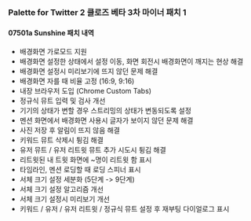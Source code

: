 ### Palette for Twitter 2 클로즈 베타 3차 마이너 패치 1

#### 07501a Sunshine 패치 내역

* 배경화면 가로모드 지원
* 배경화면 설정한 상태에서 설정 이동, 화면 회전시 배경화면이 깨지는 현상 해결
* 배경화면 설정시 미리보기에 뜨지 않던 문제 해결
* 배경화면 자를 때 비율 고정 (16:9, 9:16)
* 내장 브라우저 도입 (Chrome Custom Tabs)
* 정규식 뮤트 입력 및 검사 개선
* 기기의 상태가 변할 경우 스트리밍의 상태가 변동되도록 설정
* 멘션 화면에서 배경화면 사용시 글자가 보이지 않던 문제 해결
* 사진 저장 후 알림이 뜨지 않음 해결
* 키워드 뮤트 삭제시 튕김 해결
* 유저 뮤트 / 유저 리트윗 뮤트 추가 시도시 튕김 해결
* 리트윗된 내 트윗 화면에 ~명이 리트윗 함 표시
* 타임라인, 멘션 로딩할 때 로딩 스피너 표시
* 서체 크기 설정 세분화 (5단계 -> 9단계)
* 서체 크기 설정 알고리즘 개선
* 서체 크기 설정시 미리보기 개선
* 키워드 / 유저 / 유저 리트윗 / 정규식 뮤트 설정 후 재부팅 다이얼로그 표시
